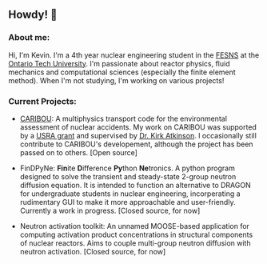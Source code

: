 ## Howdy! 👋

### About me:
Hi, I'm Kevin. I'm a 4th year nuclear engineering student in the [FESNS](https://nuclear.ontariotechu.ca/index.php) at the [Ontario Tech University](https://ontariotechu.ca/). I'm passionate about reactor physics, fluid mechanics and computational sciences (especially the finite element method). When I'm not studying, I'm working on various projects!

### Current Projects:

- [CARIBOU](https://github.com/ksawatzky777/caribou): A multiphysics transport code for the environmental assessment of nuclear accidents. My work on CARIBOU was supported by a [USRA grant](https://research.ontariotechu.ca/students/undergraduate-research-awards.php) and supervised by [Dr. Kirk Atkinson](https://nuclear.ontariotechu.ca/people/faculty/dr-kirk-atkinson.php). I occasionally still contribute to CARIBOU's developement, although the project has been passed on to others. [Open source]

- FinDPyNe: **Fin**ite **D**ifference **Py**thon **Ne**tronics. A python program designed to solve the transient and steady-state 2-group neutron diffusion equation. It is intended to function an alternative to DRAGON for undergraduate students in nuclear engineering, incorperating a rudimentary GUI to make it more approachable and user-friendly. Currently a work in progress. [Closed source, for now]

- Neutron activation toolkit: An unnamed MOOSE-based application for computing activation product concentrations in structural components of nuclear reactors. Aims to couple multi-group neutron diffusion with neutron activation. [Closed source, for now]

<!--
**ksawatzky777/ksawatzky777** is a ✨ _special_ ✨ repository because its `README.md` (this file) appears on your GitHub profile.

Here are some ideas to get you started:

- 🔭 I’m currently working on ...
- 🌱 I’m currently learning ...
- 👯 I’m looking to collaborate on ...
- 🤔 I’m looking for help with ...
- 💬 Ask me about ...
- 📫 How to reach me: ...
- 😄 Pronouns: ...
- ⚡ Fun fact: ...
-->
